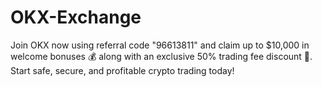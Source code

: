 # OKX-Exchange
Join OKX now using referral code "96613811" and claim up to $10,000 in welcome bonuses 💰 along with an exclusive 50% trading fee discount 💸. Start safe, secure, and profitable crypto trading today!
